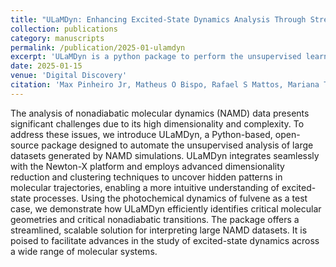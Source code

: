 ```yaml
---
title: "ULaMDyn: Enhancing Excited-State Dynamics Analysis Through Streamlined Unsupervised Learning"
collection: publications
category: manuscripts
permalink: /publication/2025-01-ulamdyn
excerpt: 'ULaMDyn is a python package to perform the unsupervised learning analysis on large nonadiabatic molecular dynamics data'
date: 2025-01-15
venue: 'Digital Discovery'
citation: 'Max Pinheiro Jr, Matheus O Bispo, Rafael S Mattos, Mariana Telles do Casal, Bidhan Chandra Garain&#9733;, Josene M Toldo, Saikat Mukherjee, Mario Barbatti(2025). &quot;ULaMDyn: Enhancing Excited-State Dynamics Analysis Through Streamlined Unsupervised Learning.&quot; <i>Submitted to Digital Discovery</i>.'
---
```

The analysis of nonadiabatic molecular dynamics (NAMD) data presents significant challenges due to its high dimensionality and complexity. To address these issues, we introduce ULaMDyn, a Python-based, open-source package designed to automate the unsupervised analysis of large datasets generated by NAMD simulations. ULaMDyn integrates seamlessly with the Newton-X platform and employs advanced dimensionality reduction and clustering techniques to uncover hidden patterns in molecular trajectories, enabling a more intuitive understanding of excited-state processes. Using the photochemical dynamics of fulvene as a test case, we demonstrate how ULaMDyn efficiently identifies critical molecular geometries and critical nonadiabatic transitions. The package offers a streamlined, scalable solution for interpreting large NAMD datasets. It is poised to facilitate advances in the study of excited-state dynamics across a wide range of molecular systems.
